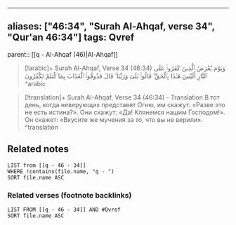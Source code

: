 
---
aliases: ["46:34", "Surah Al-Ahqaf, verse 34", "Qur'an 46:34"]
tags: Qvref
---

parent:: [[q - Al-Ahqaf (46)|Al-Ahqaf]]

> [!arabic]+ Surah Al-Ahqaf, Verse 34 (46:34)
> <span class="quran-arabic">وَيَوْمَ يُعْرَضُ ٱلَّذِينَ كَفَرُوا۟ عَلَى ٱلنَّارِ أَلَيْسَ هَـٰذَا بِٱلْحَقِّ ۖ قَالُوا۟ بَلَىٰ وَرَبِّنَا ۚ قَالَ فَذُوقُوا۟ ٱلْعَذَابَ بِمَا كُنتُمْ تَكْفُرُونَ</span>
^arabic

> [!translation]+ Surah Al-Ahqaf, Verse 34 (46:34) - Translation
> В тот день, когда неверующих представят Огню, им скажут: «Разве это не есть истина?». Они скажут: «Да! Клянемся нашим Господом!». Он скажет: «Вкусите же мучения за то, что вы не верили».
^translation



## Related notes
```dataview
LIST from [[q - 46 - 34]]
WHERE !contains(file.name, "q - ")
SORT file.name ASC
```

### Related verses (footnote backlinks)
```dataview
LIST FROM [[q - 46 - 34]] AND #Qvref
SORT file.name ASC
```


